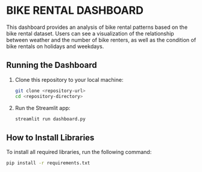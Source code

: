 # BIKE RENTAL DASHBOARD

This dashboard provides an analysis of bike rental patterns based on the bike rental dataset. Users can see a visualization of the relationship between weather and the number of bike renters, as well as the condition of bike rentals on holidays and weekdays.

## Running the Dashboard

1. Clone this repository to your local machine:
    ```bash
    git clone <repository-url>
    cd <repository-directory>
    ```

2. Run the Streamlit app:
    ```bash
    streamlit run dashboard.py
    ```

## How to Install Libraries

To install all required libraries, run the following command:
```bash
pip install -r requirements.txt
